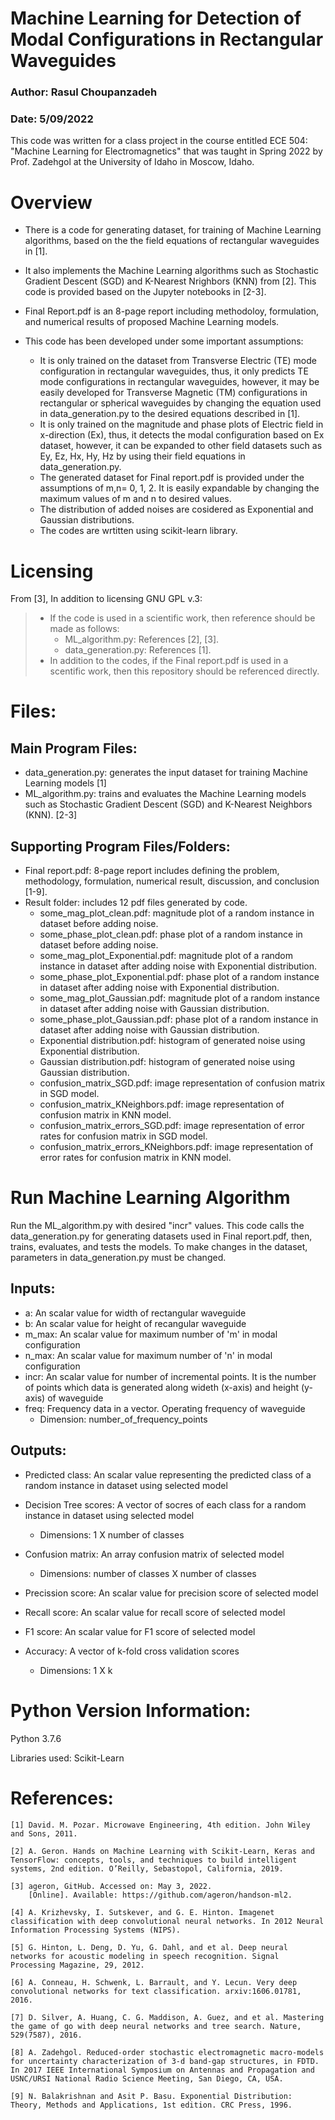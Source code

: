 # Machine Learning for Detection of Modal Configurations in Rectangular Waveguides
### Author: Rasul Choupanzadeh
### Date: 5/09/2022

This code was written for a class project in the course entitled ECE 504: "Machine Learning for Electromagnetics" that was taught 
in Spring 2022 by Prof. Zadehgol at the University of Idaho in Moscow, Idaho.

# Overview
- There is a code for generating dataset, for training of Machine Learning algorithms, based on the the field equations of rectangular waveguides in [1]. 

- It also implements the Machine Learning algorithms such as Stochastic Gradient Descent (SGD) and K-Nearest Nrighbors (KNN) from [2]. This code is provided based on the Jupyter notebooks in [2-3]. 

- Final Report.pdf is an 8-page report including methodoloy, formulation, and numerical results of proposed Machine Learning models.

- This code has been developed under some important assumptions:
    * It is only trained on the dataset from Transverse Electric (TE) mode configuration in rectangular waveguides, thus, it only predicts TE mode configurations in rectangular waveguides, however, it may be easily developed for Transverse Magnetic (TM) configurations in rectangular or spherical waveguides by changing the equation used in data_generation.py to the desired equations described in [1].
    * It is only trained on the magnitude and phase plots of Electric field in x-direction (Ex), thus, it detects the modal configuration based on Ex dataset, however, it can be expanded to other field datasets such as Ey, Ez, Hx, Hy, Hz by using their field equations in data_generation.py.
    * The generated dataset for Final report.pdf is provided under the assumptions of m,n= 0, 1, 2. It is easily expandable by changing the maximum values of m and n to desired values.
    * The distribution of added noises are cosidered as Exponential and Gaussian distributions.  
    * The codes are wrtitten using scikit-learn library.


# Licensing
From [3], In addition to licensing GNU GPL v.3:

>- If the code is used in a scientific work, then reference should be made as follows:
>     * ML_algorithm.py: References [2], [3].
>     * data_generation.py: References [1].
>- In addition to the codes, if the Final report.pdf is used in a scentific work, then this repository should be referenced directly.

# Files:

## Main Program Files:
- data_generation.py: generates the input dataset for training Machine Learning models [1]
- ML_algorithm.py: trains and evaluates the Machine Learning models such as Stochastic Gradient Descent (SGD) and K-Nearest Neighbors (KNN). [2-3]

## Supporting Program Files/Folders:
- Final report.pdf: 8-page report includes defining the problem, methodology, formulation, numerical result, discussion, and conclusion [1-9].
- Result folder: includes 12 pdf files generated by code.
    * some_mag_plot_clean.pdf: magnitude plot of a random instance in dataset before adding noise.
    * some_phase_plot_clean.pdf: phase plot of a random instance in dataset before adding noise.
    * some_mag_plot_Exponential.pdf: magnitude plot of a random instance in dataset after adding noise with Exponential distribution.
    * some_phase_plot_Exponential.pdf: phase plot of a random instance in dataset after adding noise with Exponential distribution.
    * some_mag_plot_Gaussian.pdf: magnitude plot of a random instance in dataset after adding noise with Gaussian distribution.
    * some_phase_plot_Gaussian.pdf: phase plot of a random instance in dataset after adding noise with Gaussian distribution.
    * Exponential distribution.pdf: histogram of generated noise using Exponential distribution.
    * Gaussian distribution.pdf: histogram of generated noise using Gaussian distribution.
    * confusion_matrix_SGD.pdf: image representation of confusion matrix in SGD model.
    * confusion_matrix_KNeighbors.pdf: image representation of confusion matrix in KNN model.
    * confusion_matrix_errors_SGD.pdf: image representation of error rates for confusion matrix in SGD model.
    * confusion_matrix_errors_KNeighbors.pdf: image representation of error rates for confusion matrix in KNN model.

    
# Run Machine Learning Algorithm
Run the ML_algorithm.py with desired "incr" values. This code calls the data_generation.py for generating datasets used in Final report.pdf, then, trains, evaluates, and tests the models. To make changes in the dataset, parameters in data_generation.py must be changed.

## Inputs:
- a: An scalar value for width of rectangular waveguide
- b: An scalar value for height of recangular waveguide
- m_max: An scalar value for maximum number of 'm' in modal configuration
- n_max: An scalar value for maximum number of 'n' in modal configuration
- incr: An scalar value for number of incremental points. It is the number of points which data is generated along wideth (x-axis) and height (y-axis) of waveguide
- freq: Frequency data in a vector. Operating frequency of waveguide
    * Dimension: number_of_frequency_points


## Outputs:
- Predicted class: An scalar value representing the predicted class of a random instance in dataset using selected model

- Decision Tree scores: A vector of socres of each class for a random instance in dataset using selected model
    * Dimensions: 1 X number of classes
- Confusion matrix: An array confusion matrix of selected model
    * Dimensions: number of classes X number of classes
- Precission score: An scalar value for precision score of selected model
- Recall score: An scalar value for recall score of selected model
- F1 score: An scalar value for F1 score of selected model
- Accuracy: A vector of k-fold cross validation scores 
    * Dimensions: 1 X k


# Python Version Information:
Python 3.7.6

Libraries used:
Scikit-Learn

# References:
```
[1] David. M. Pozar. Microwave Engineering, 4th edition. John Wiley and Sons, 2011.

[2] A. Geron. Hands on Machine Learning with Scikit-Learn, Keras and TensorFlow: concepts, tools, and techniques to build intelligent systems, 2nd edition. O’Reilly, Sebastopol, California, 2019.

[3] ageron, GitHub. Accessed on: May 3, 2022.
    [Online]. Available: https://github.com/ageron/handson-ml2.

[4] A. Krizhevsky, I. Sutskever, and G. E. Hinton. Imagenet classification with deep convolutional neural networks. In 2012 Neural Information Processing Systems (NIPS).

[5] G. Hinton, L. Deng, D. Yu, G. Dahl, and et al. Deep neural networks for acoustic modeling in speech recognition. Signal Processing Magazine, 29, 2012.

[6] A. Conneau, H. Schwenk, L. Barrault, and Y. Lecun. Very deep convolutional networks for text classification. arxiv:1606.01781, 2016.

[7] D. Silver, A. Huang, C. G. Maddison, A. Guez, and et al. Mastering the game of go with deep neural networks and tree search. Nature, 529(7587), 2016.

[8] A. Zadehgol. Reduced-order stochastic electromagnetic macro-models for uncertainty characterization of 3-d band-gap structures, in FDTD. In 2017 IEEE International Symposium on Antennas and Propagation and USNC/URSI National Radio Science Meeting, San Diego, CA, USA.

[9] N. Balakrishnan and Asit P. Basu. Exponential Distribution: Theory, Methods and Applications, 1st edition. CRC Press, 1996.

```
